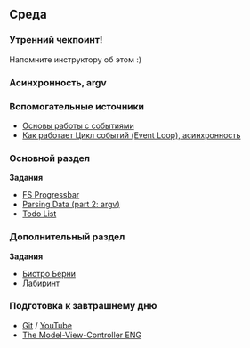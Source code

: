 ## Среда

### Утренний чекпоинт!

Напомните инструктору об этом :)

### Асинхронность, argv

### Вспомогательные источники

- [Основы работы с событиями](https://learn.javascript.ru/events-and-timing-depth)
- [Как работает Цикл событий (Event Loop), асинхронность](https://habr.com/ru/company/ruvds/blog/340508/)


### Основной раздел

**Задания**
- [FS Progressbar](../../../..//fs-files-progressbar)
- [Parsing Data (part 2: argv)](../../../../core-js-parsing-data-argv)
- [Todo List](../../../../to-do-list-JS)


### Дополнительный раздел

**Задания**
- [Бистро Берни](../../../../algorithms-and-oo-checkpoint-challenge)
- [Лабиринт](../../../../labyrinth-challenge)





### Подготовка к завтрашнему дню 
- [Git](https://github.com/Elbrus-Bootcamp/short-squeeze-phase-1/tree/master/week-2/promises) / [YouTube](https://youtu.be/wQfv0Lks_Bc) 
- [The Model-View-Controller ENG](../../../../mvc)

